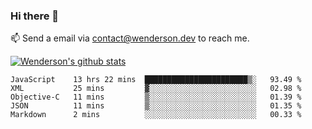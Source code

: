### Hi there 👋

<!--
**Wenderson-P/wenderson-p** is a ✨ _special_ ✨ repository because its `README.md` (this file) appears on your GitHub profile.

Here are some ideas to get you started:

- 🔭 I’m currently working on ...
- 🌱 I’m currently learning ...
- 👯 I’m looking to collaborate on ...
- 🤔 I’m looking for help with ...
- 💬 Ask me about ...
- 📫 How to reach me: ...
- 😄 Pronouns: ...
- ⚡ Fun fact: ...
-->

📫  Send a email via contact@wenderson.dev to reach me.

[![Wenderson's github stats](https://github-readme-stats.vercel.app/api?username=wenderson-p&show_icons=true&theme=tokyonight&hide=issues)](https://github.com/wenderson-p/github-readme-stats)

<!--START_SECTION:waka-->
```text
JavaScript    13 hrs 22 mins  ███████████████████████▒░   93.49 % 
XML           25 mins         ▓░░░░░░░░░░░░░░░░░░░░░░░░   02.98 % 
Objective-C   11 mins         ▒░░░░░░░░░░░░░░░░░░░░░░░░   01.39 % 
JSON          11 mins         ▒░░░░░░░░░░░░░░░░░░░░░░░░   01.35 % 
Markdown      2 mins          ░░░░░░░░░░░░░░░░░░░░░░░░░   00.33 % 
```
<!--END_SECTION:waka-->
